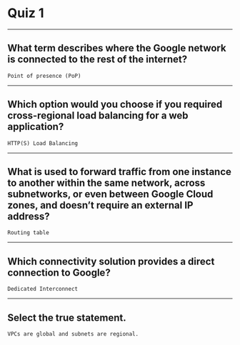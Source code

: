 # Quiz 1
____
## What term describes where the Google network is connected to the rest of the internet?
```Point of presence (PoP)```
____
## Which option would you choose if you required cross-regional load balancing for a web application?
```HTTP(S) Load Balancing```
____
## What is used to forward traffic from one instance to another within the same network, across subnetworks, or even between Google Cloud zones, and doesn’t require an external IP address?
```Routing table```
____
## Which connectivity solution provides a direct connection to Google?
```Dedicated Interconnect```
____
## Select the true statement.
```VPCs are global and subnets are regional.```
